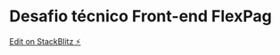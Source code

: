 # Desafio técnico Front-end FlexPag

[Edit on StackBlitz ⚡️](https://stackblitz.com/edit/angular-ivy-9t7r2u)

